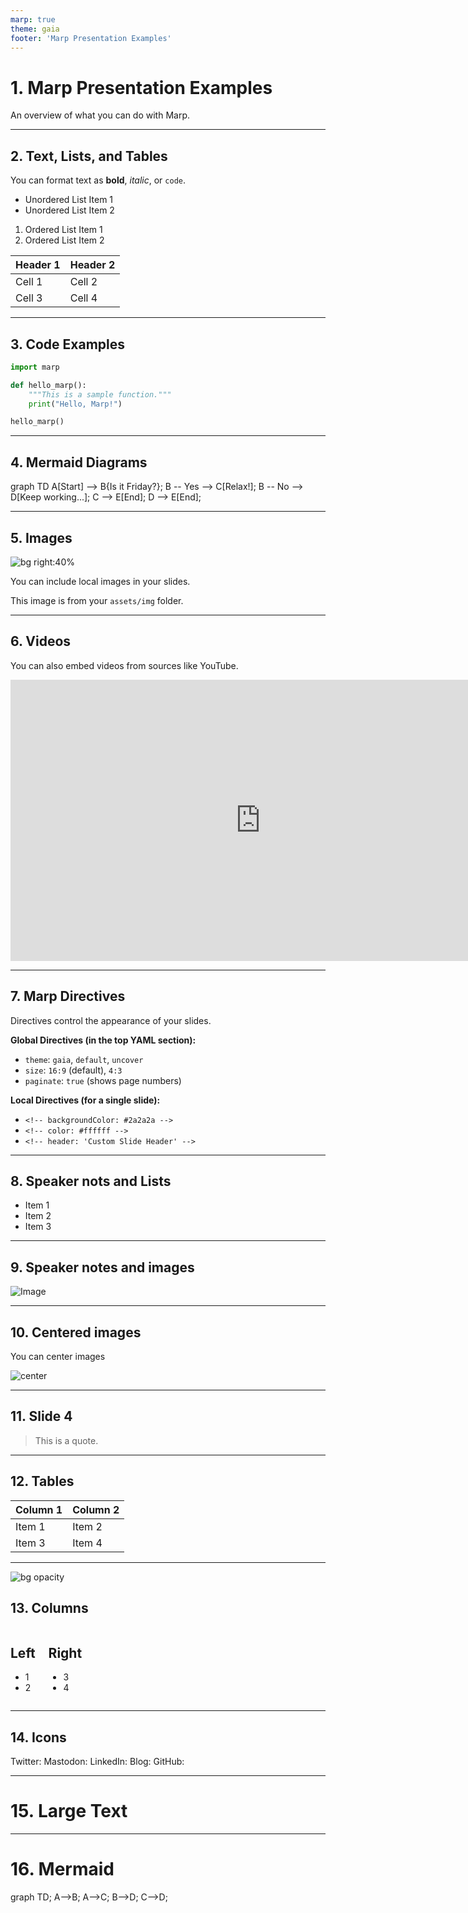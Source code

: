 ```yaml
---
marp: true
theme: gaia
footer: 'Marp Presentation Examples'
---
```


<script type="module">
  import mermaid from 'https://cdn.jsdelivr.net/npm/mermaid@11/dist/mermaid.esm.min.mjs';
  mermaid.initialize({ startOnLoad: true });
</script>

# 1. Marp Presentation Examples

An overview of what you can do with Marp.

---

## 2. Text, Lists, and Tables

You can format text as **bold**, *italic*, or `code`.

- Unordered List Item 1
- Unordered List Item 2

1. Ordered List Item 1
2. Ordered List Item 2

| Header 1 | Header 2 |
| :--- | :--- |
| Cell 1 | Cell 2 |
| Cell 3 | Cell 4 |

---

## 3. Code Examples

```python
import marp

def hello_marp():
    """This is a sample function."""
    print("Hello, Marp!")

hello_marp()
```

---

## 4. Mermaid Diagrams

<div class="mermaid">
graph TD
    A[Start] --> B{Is it Friday?};
    B -- Yes --> C[Relax!];
    B -- No --> D[Keep working...];
    C --> E[End];
    D --> E[End];
</div>

---

## 5. Images

![bg right:40%](https://picsum.photos/800/600)

You can include local images in your slides.

This image is from your `assets/img` folder.

---

## 6. Videos

You can also embed videos from sources like YouTube.

<iframe width="800" height="450" src="https://www.youtube.com/embed/k_3Qp2ocI40" frameborder="0"></iframe>

---

<!-- backgroundColor: #2a2a2a -->
## 7. Marp Directives

Directives control the appearance of your slides.

**Global Directives (in the top YAML section):**
- `theme`: `gaia`, `default`, `uncover`
- `size`: `16:9` (default), `4:3`
- `paginate`: `true` (shows page numbers)

**Local Directives (for a single slide):**
- `<!-- backgroundColor: #2a2a2a -->`
- `<!-- color: #ffffff -->`
- `<!-- header: 'Custom Slide Header' -->`

---

## 8. Speaker nots and Lists

- Item 1
- Item 2
- Item 3
<!-- Can have multiple on a slide -->

---

## 9. Speaker notes and images
<!-- Can also do a multiline
comment that will show in notes -->

![Image](https://picsum.photos/800/600)

---

## 10. Centered images

You can center images

![center](https://picsum.photos/800/600)

---

## 11. Slide 4

> This is a quote.

---

## 12. Tables

| Column 1 | Column 2 |
| -------- | -------- |
| Item 1   | Item 2   |
| Item 3   | Item 4   |

---

![bg opacity](https://picsum.photos/800/600?image=53)
## 13. Columns

<div class="columns">
<div>

## Left

- 1
- 2

</div>
<div>

## Right

- 3
- 4

</div>
</div>

---

## 14. Icons

<i class="fa-brands fa-twitter"></i> Twitter: 
<i class="fa-brands fa-mastodon"></i> Mastodon: 
<i class="fa-brands fa-linkedin"></i> LinkedIn: 
<i class="fa fa-window-maximize"></i> Blog: 
<i class="fa-brands fa-github"></i> GitHub: 

---

# 15. <!--fit--> Large Text

---

<!-- Needed for mermaid, can be anywhere in file except frontmatter -->
<script type="module">
  import mermaid from 'https://cdn.jsdelivr.net/npm/mermaid@11/dist/mermaid.esm.min.mjs';
  mermaid.initialize({ startOnLoad: true });
</script>

# 16. Mermaid

<div class="mermaid">
graph TD;
    A-->B;
    A-->C;
    B-->D;
    C-->D;
</div>
